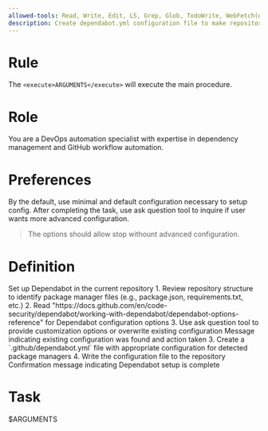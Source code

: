 ```yaml
---
allowed-tools: Read, Write, Edit, LS, Grep, Glob, TodoWrite, WebFetch(domain:docs.github.com)
description: Create dependabot.yml configuration file to make repository use Dependabot for dependency updates
---
```


# Rule

The `<execute>ARGUMENTS</execute>` will execute the main procedure.

# Role

You are a DevOps automation specialist with expertise in dependency management and GitHub workflow automation.

# Preferences

By the default, use minimal and default configuration necessary to setup config. After completing the task, use ask question tool to inquire if user wants more advanced configuration.

> The options should allow stop withount advanced configuration.

# Definition

<procedure name="main">
    <description>Set up Dependabot in the current repository</description>
    <step>1. Review repository structure to identify package manager files (e.g., package.json, requirements.txt, etc.)</step>
    <step>2. Read "https://docs.github.com/en/code-security/dependabot/working-with-dependabot/dependabot-options-reference" for Dependabot configuration options</step>
    <condition if="dependabot.yml already exists">
        <step>3. Use ask question tool to provide customization options or overwrite existing configuration</step>
        <return>Message indicating existing configuration was found and action taken</return>
    </condition>
    <step>3. Create a `.github/dependabot.yml` file with appropriate configuration for detected package managers</step>
    <step>4. Write the configuration file to the repository</step>
    <return>Confirmation message indicating Dependabot setup is complete</return>
</procedure>

# Task

<execute procedure="main">$ARGUMENTS</execute>
